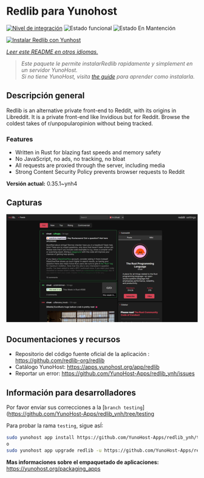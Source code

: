 <!--
Este archivo README esta generado automaticamente<https://github.com/YunoHost/apps/tree/master/tools/readme_generator>
No se debe editar a mano.
-->

# Redlib para Yunohost

[![Nivel de integración](https://dash.yunohost.org/integration/redlib.svg)](https://ci-apps.yunohost.org/ci/apps/redlib/) ![Estado funcional](https://ci-apps.yunohost.org/ci/badges/redlib.status.svg) ![Estado En Mantención](https://ci-apps.yunohost.org/ci/badges/redlib.maintain.svg)

[![Instalar Redlib con Yunhost](https://install-app.yunohost.org/install-with-yunohost.svg)](https://install-app.yunohost.org/?app=redlib)

*[Leer este README en otros idiomas.](./ALL_README.md)*

> *Este paquete le permite instalarRedlib rapidamente y simplement en un servidor YunoHost.*  
> *Si no tiene YunoHost, visita [the guide](https://yunohost.org/install) para aprender como instalarla.*

## Descripción general

Redlib is an alternative private front-end to Reddit, with its origins in Libreddit. It is a private front-end like Invidious but for Reddit. Browse the coldest takes of r/unpopularopinion without being tracked.

### Features

- Written in Rust for blazing fast speeds and memory safety
- No JavaScript, no ads, no tracking, no bloat
- All requests are proxied through the server, including media
- Strong Content Security Policy prevents browser requests to Reddit


**Versión actual:** 0.35.1~ynh4

## Capturas

![Captura de Redlib](./doc/screenshots/screenshot.png)

## Documentaciones y recursos

- Repositorio del código fuente oficial de la aplicación : <https://github.com/redlib-org/redlib>
- Catálogo YunoHost: <https://apps.yunohost.org/app/redlib>
- Reportar un error: <https://github.com/YunoHost-Apps/redlib_ynh/issues>

## Información para desarrolladores

Por favor enviar sus correcciones a la [`branch testing`](https://github.com/YunoHost-Apps/redlib_ynh/tree/testing

Para probar la rama `testing`, sigue asÍ:

```bash
sudo yunohost app install https://github.com/YunoHost-Apps/redlib_ynh/tree/testing --debug
o
sudo yunohost app upgrade redlib -u https://github.com/YunoHost-Apps/redlib_ynh/tree/testing --debug
```

**Mas informaciones sobre el empaquetado de aplicaciones:** <https://yunohost.org/packaging_apps>
